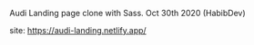 Audi Landing page clone with Sass. Oct 30th 2020 (HabibDev)

site: https://audi-landing.netlify.app/
